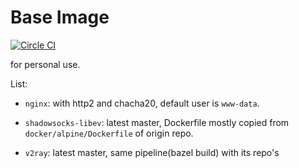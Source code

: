 # Base Image

[![Circle CI](https://circleci.com/gh/ahxxm/base/tree/master.svg?style=svg)](https://circleci.com/gh/ahxxm/base/tree/master)

for personal use.

List:

- `nginx`: with http2 and chacha20, default user is `www-data`.

- `shadowsocks-libev`: latest master, Dockerfile mostly copied from `docker/alpine/Dockerfile` of origin repo.

- `v2ray`: latest master, same pipeline(bazel build) with its repo's

